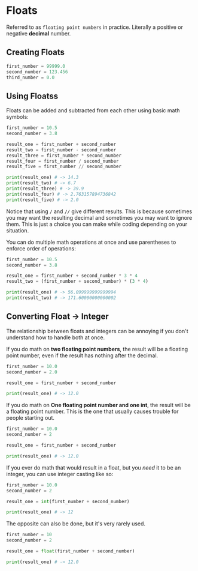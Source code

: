 # Floats

Referred to as `floating point numbers` in practice. Literally a positive or negative **decimal** number.

## Creating Floats

```python
first_number = 99999.0
second_number = 123.456
third_number = 0.0
```

## Using Floatss

Floats can be added and subtracted from each other using basic math symbols:

```python
first_number = 10.5
second_number = 3.8

result_one = first_number + second_number
result_two = first_number - second_number
result_three = first_number * second_number
result_four = first_number / second_number
result_five = first_number // second_number

print(result_one) # -> 14.3
print(result_two) # -> 6.7
print(result_three) # -> 39.9
print(result_four) # -> 2.763157894736842
print(result_five) # -> 2.0
```

Notice that using `/` and `//` give different results. This is because sometimes you may want the resulting decimal and sometimes you may want to ignore them. This is just a choice you can make while coding depending on your situation. 

You can do multiple math operations at once and use parentheses to enforce order of operations:

```python
first_number = 10.5
second_number = 3.8

result_one = first_number + second_number * 3 * 4
result_two = (first_number + second_number) * (3 * 4)

print(result_one) # -> 56.099999999999994
print(result_two) # -> 171.60000000000002
```

## Converting Float -> Integer

The relationship between floats and integers can be annoying if you don't understand how to handle both at once.

If you do math on **two floating point numbers**, the result will be a floating point number, even if the result has nothing after the decimal.

```python
first_number = 10.0
second_number = 2.0

result_one = first_number + second_number 

print(result_one) # -> 12.0
```

If you do math on **One floating point number and one int**, the result will be a floating point number. This is the one that usually causes trouble for people starting out. 

```python
first_number = 10.0
second_number = 2

result_one = first_number + second_number 

print(result_one) # -> 12.0
```

If you ever do math that would result in a float, but you *need* it to be an integer, you can use integer casting like so:

```python
first_number = 10.0
second_number = 2

result_one = int(first_number + second_number)

print(result_one) # -> 12
```

The opposite can also be done, but it's very rarely used.

```python
first_number = 10
second_number = 2

result_one = float(first_number + second_number)

print(result_one) # -> 12.0
```